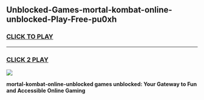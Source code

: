 
## Unblocked-Games-mortal-kombat-online-unblocked-Play-Free-pu0xh
<h3>
<a href="https://premium76.site?title=mortal-kombat-online-unblocked&ref=19M">CLICK TO PLAY</a></h3>
<hr>

<h3>
<a href="https://premium76.site?title=mortal-kombat-online-unblocked&ref=19M">CLICK 2 PLAY</a>
  
</h3>

<a href="https://premium76.site?title=mortal-kombat-online-unblocked&ref=19M"><img src="https://clearcache.store/games.png"></a>


**mortal-kombat-online-unblocked games unblocked: Your Gateway to Fun and Accessible Online Gaming**
